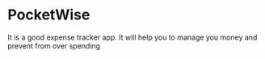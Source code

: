 # PocketWise
It is a good expense tracker app. It will help you to manage you money and prevent from over spending
